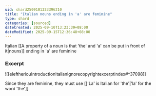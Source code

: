 ```yaml
---
uid: shard2509101323396210
title: "Italian nouns ending in 'a' are feminine"
type: shard
categories: [sourced]
dateCreated: 2025-09-10T13:23:39+08:00
dateModified: 2025-09-15T12:36:48+08:00
---
```

Italian [[A property of a noun is that 'the' and 'a' can be put in front of it|nouns]] ending in 'a' are feminine
### Excerpt
![[eleftheriouIntroductionItalianignorecopyrightexcerptindex#^37098]]

Since they are feminine, they must use [['La' is Italian for 'the'|'la' for the word 'the']]